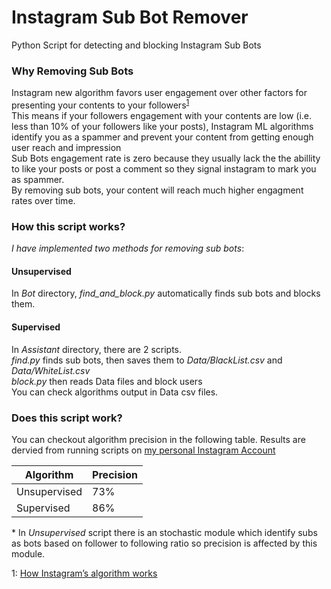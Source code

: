 # Instagram Sub Bot Remover
Python Script for detecting and blocking Instagram Sub Bots



### Why Removing Sub Bots

Instagram new algorithm favors user engagement over other factors for presenting your contents to your followers<sup>[1](#insta-new-alg)</sup><br/>This means if your followers engagement with your contents are low (i.e. less than 10% of your followers like your posts), Instagram ML algorithms identify you as a spammer and prevent your content from getting enough user reach and impression<br/>
Sub Bots engagement rate is zero because they usually lack the the abillity to like your posts or post a comment so they signal instagram to mark you as spammer.<br/>
By removing sub bots, your content will reach much higher engagment rates over time.<br/>

### How this script works?

*I have implemented two methods for removing sub bots*:
#### Unsupervised
In *Bot* directory, *find_and_block.py* automatically finds sub bots and blocks them.

#### Supervised
In *Assistant* directory, there are 2 scripts.<br/>
*find.py* finds sub bots, then saves them to *Data/BlackList.csv* and *Data/WhiteList.csv*
<br/>*block.py* then reads Data files and block users<br/>You can check algorithms output in Data csv files.<br/>

### Does this script work?

You can checkout algorithm precision in the following table. Results are dervied from running scripts on [my personal Instagram Account](https://instagram.com/soheyl_daliraan)

Algorithm | Precision
------------ | -------------
Unsupervised | 73%
Supervised | 86%

\* In *Unsupervised* script there is an stochastic module which identify subs as bots based on follower to following ratio so precision is affected by this module.



<a name="insta-new-alg">1</a>: [How Instagram’s algorithm works](https://techcrunch.com/2018/06/01/how-instagram-feed-works/)